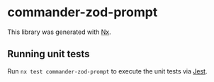 # commander-zod-prompt

This library was generated with [Nx](https://nx.dev).

## Running unit tests

Run `nx test commander-zod-prompt` to execute the unit tests via [Jest](https://jestjs.io).
